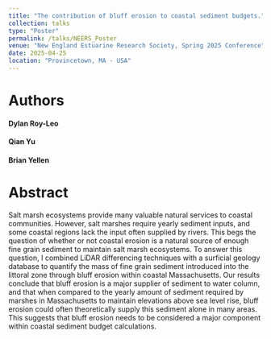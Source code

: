 ```yaml
---
title: "The contribution of bluff erosion to coastal sediment budgets."
collection: talks
type: "Poster"
permalink: /talks/NEERS_Poster
venue: "New England Estuarine Research Society, Spring 2025 Conference"
date: 2025-04-25
location: "Provincetown, MA - USA"
---
```

Authors
======
#### Dylan Roy-Leo
#### Qian Yu
#### Brian Yellen


Abstract
======
Salt marsh ecosystems provide many valuable natural services to coastal communities. However, salt marshes require yearly sediment inputs, and some coastal regions lack the input often supplied by rivers. This begs the question of whether or not coastal erosion is a natural source of enough fine grain sediment to maintain salt marsh ecosystems. To answer this question, I combined LiDAR differencing techniques with a surficial geology database to quantify the mass of fine grain sediment introduced into the littoral zone through bluff erosion within coastal Massachusetts. Our results conclude that bluff erosion is a major supplier of sediment to water column, and that when compared to the yearly amount of sediment required by marshes in Massachusetts to maintain elevations above sea level rise, bluff erosion could often theoretically supply this sediment alone in many areas. This suggests that bluff erosion needs to be considered a major component within coastal sediment budget calculations.

